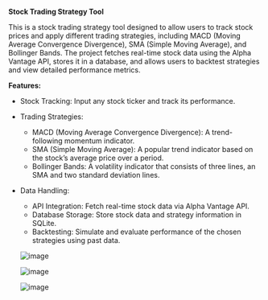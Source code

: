 **Stock Trading Strategy Tool**

This is a stock trading strategy tool designed to allow users to track stock prices and apply different trading strategies, including MACD (Moving Average Convergence Divergence), SMA (Simple Moving Average), and Bollinger Bands. The project fetches real-time stock data using the Alpha Vantage API, stores it in a database, and allows users to backtest strategies and view detailed performance metrics.

**Features:**
* Stock Tracking: Input any stock ticker and track its performance.
* Trading Strategies:
  * MACD (Moving Average Convergence Divergence): A trend-following momentum indicator.
  * SMA (Simple Moving Average): A popular trend indicator based on the stock’s average price over a period.
  * Bollinger Bands: A volatility indicator that consists of three lines, an SMA and two standard deviation lines.
* Data Handling:
  * API Integration: Fetch real-time stock data via Alpha Vantage API.
  * Database Storage: Store stock data and strategy information in SQLite.
  * Backtesting: Simulate and evaluate performance of the chosen strategies using past data.
 

  ![image](https://github.com/user-attachments/assets/2c3ff068-7f7a-407b-8278-1d6abd0e099d)

  ![image](https://github.com/user-attachments/assets/1aa0fb9a-d2b1-4e24-ac74-c06998a10787)

  ![image](https://github.com/user-attachments/assets/2fa2655a-55d4-48c9-a678-f6bf692bc2ba)

